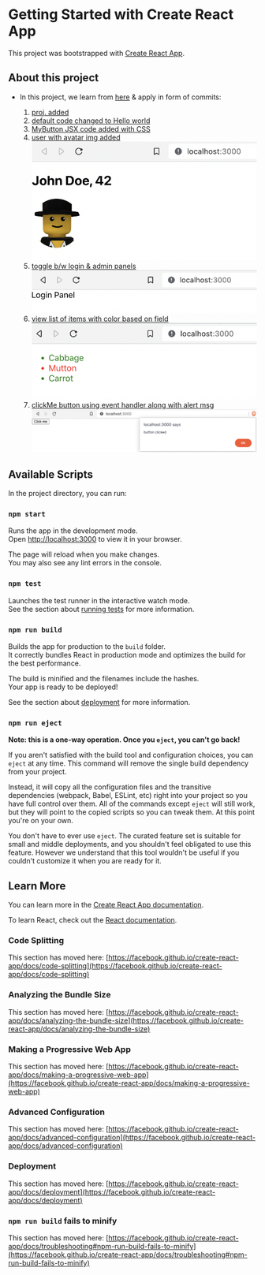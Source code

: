 # Getting Started with Create React App

This project was bootstrapped with [Create React App](https://github.com/facebook/create-react-app).

## About this project

- In this project, we learn from [here](https://beta.reactjs.org/learn) & apply in form of commits:

  1. [proj. added](https://github.com/abhi3700/My_Learning_NodeJSTS/commit/4a2fa6c8293be713d6fe62fcf6b7cd26c21a85e3)
  2. [default code changed to Hello world](https://github.com/abhi3700/My_Learning_NodeJSTS/commit/e28e5908a19f713fbdd3b9a21412d7d9cf777479)
  3. [MyButton JSX code added with CSS](https://github.com/abhi3700/My_Learning_NodeJSTS/commit/f88f38d73281cf83cebbf003ee10ad2370455eca)
  4. [user with avatar img added](https://github.com/abhi3700/My_Learning_NodeJSTS/commit/b48e5e09e235cb5ea7d419fafe62317a89943a50)
     ![user with avatar img added](../../../img/react_my_app_v4.png)
  5. [toggle b/w login & admin panels](https://github.com/abhi3700/My_Learning_NodeJSTS/commit/ffc675fa619d7e4ee0d36984b7d72e296c564acc)
     ![](../../../img/react_my_app_v5.png)
  6. [view list of items with color based on field](https://github.com/abhi3700/My_Learning_NodeJSTS/commit/fd9b5c734d0c2e2aa557125ba6bdc37b7908a2d3)
     ![](../../../img/react_my_app_v6.png)
  7. [clickMe button using event handler along with alert msg]()
     ![](../../../img/react_my_app_v7.png)

## Available Scripts

In the project directory, you can run:

### `npm start`

Runs the app in the development mode.\
Open [http://localhost:3000](http://localhost:3000) to view it in your browser.

The page will reload when you make changes.\
You may also see any lint errors in the console.

### `npm test`

Launches the test runner in the interactive watch mode.\
See the section about [running tests](https://facebook.github.io/create-react-app/docs/running-tests) for more information.

### `npm run build`

Builds the app for production to the `build` folder.\
It correctly bundles React in production mode and optimizes the build for the best performance.

The build is minified and the filenames include the hashes.\
Your app is ready to be deployed!

See the section about [deployment](https://facebook.github.io/create-react-app/docs/deployment) for more information.

### `npm run eject`

**Note: this is a one-way operation. Once you `eject`, you can't go back!**

If you aren't satisfied with the build tool and configuration choices, you can `eject` at any time. This command will remove the single build dependency from your project.

Instead, it will copy all the configuration files and the transitive dependencies (webpack, Babel, ESLint, etc) right into your project so you have full control over them. All of the commands except `eject` will still work, but they will point to the copied scripts so you can tweak them. At this point you're on your own.

You don't have to ever use `eject`. The curated feature set is suitable for small and middle deployments, and you shouldn't feel obligated to use this feature. However we understand that this tool wouldn't be useful if you couldn't customize it when you are ready for it.

## Learn More

You can learn more in the [Create React App documentation](https://facebook.github.io/create-react-app/docs/getting-started).

To learn React, check out the [React documentation](https://reactjs.org/).

### Code Splitting

This section has moved here: [https://facebook.github.io/create-react-app/docs/code-splitting](https://facebook.github.io/create-react-app/docs/code-splitting)

### Analyzing the Bundle Size

This section has moved here: [https://facebook.github.io/create-react-app/docs/analyzing-the-bundle-size](https://facebook.github.io/create-react-app/docs/analyzing-the-bundle-size)

### Making a Progressive Web App

This section has moved here: [https://facebook.github.io/create-react-app/docs/making-a-progressive-web-app](https://facebook.github.io/create-react-app/docs/making-a-progressive-web-app)

### Advanced Configuration

This section has moved here: [https://facebook.github.io/create-react-app/docs/advanced-configuration](https://facebook.github.io/create-react-app/docs/advanced-configuration)

### Deployment

This section has moved here: [https://facebook.github.io/create-react-app/docs/deployment](https://facebook.github.io/create-react-app/docs/deployment)

### `npm run build` fails to minify

This section has moved here: [https://facebook.github.io/create-react-app/docs/troubleshooting#npm-run-build-fails-to-minify](https://facebook.github.io/create-react-app/docs/troubleshooting#npm-run-build-fails-to-minify)
